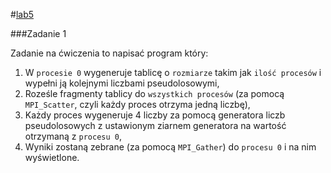 #[lab5](https://github.com/mmotel/zjp-labs/tree/mastera/lab5)

###Zadanie 1

Zadanie na ćwiczenia to napisać program który:

 1. W `procesie 0` wygeneruje tablicę o `rozmiarze` takim jak `ilość procesów` i wypełni ją kolejnymi liczbami pseudolosowymi,
 2. Roześle fragmenty tablicy do `wszystkich procesów` (za pomocą `MPI_Scatter`, czyli każdy proces otrzyma jedną liczbę),
 3. Każdy proces wygeneruje 4 liczby za pomocą generatora liczb pseudolosowych z ustawionym ziarnem generatora na wartość otrzymaną z `procesu 0`,
 4. Wyniki zostaną zebrane (za pomocą `MPI_Gather`) do `procesu 0` i na nim wyświetlone. 
